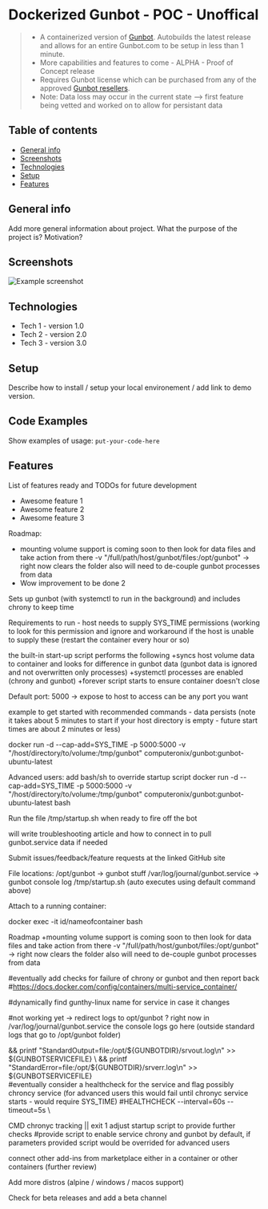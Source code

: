 # Dockerized Gunbot - POC - Unoffical
>* A containerized version of [Gunbot](https://gunthy.org/gunbot/).  Autobuilds the latest release and allows for an entire Gunbot.com to be setup in less than 1 minute.
>* More capabilities and features to come - ALPHA - Proof of Concept release
>* Requires Gunbot license which can be purchased from any of the approved [Gunbot resellers](https://gunthy.org/resellers/).
>* Note: Data loss may occur in the current state --> first feature being vetted and worked on to allow for persistant data

## Table of contents
* [General info](#general-info)
* [Screenshots](#screenshots)
* [Technologies](#technologies)
* [Setup](#setup)
* [Features](#features)

## General info
Add more general information about project. What the purpose of the project is? Motivation?

## Screenshots
![Example screenshot](./img/screenshot.png)

## Technologies
* Tech 1 - version 1.0
* Tech 2 - version 2.0
* Tech 3 - version 3.0

## Setup
Describe how to install / setup your local environement / add link to demo version.

## Code Examples
Show examples of usage:
`put-your-code-here`

## Features
List of features ready and TODOs for future development
* Awesome feature 1
* Awesome feature 2
* Awesome feature 3

Roadmap:
* mounting volume support is coming soon to then look for data files and take action from there -v "/full/path/host/gunbot/files:/opt/gunbot" -> right now clears the folder also will need to de-couple gunbot processes from data
* Wow improvement to be done 2

Sets up gunbot (with systemctl to run in the background) and includes chrony to keep time

Requirements to run - host needs to supply SYS_TIME permissions (working to look for this permission and ignore and workaround if the host is unable to supply these (restart the container every hour or so)

the built-in start-up script performs the following
+syncs host volume data to container and looks for difference in gunbot data (gunbot data is ignored and not overwritten only processes)
+systemctl processes are enabled (chrony and gunbot)
+forever script starts to ensure container doesn't close

Default port: 5000 -> expose to host to access can be any port you want

example to get started with recommended commands - data persists (note it takes about 5 minutes to start if your host directory is empty - future start times are about 2 minutes or less)

docker run -d --cap-add=SYS_TIME -p 5000:5000 -v "/host/directory/to/volume:/tmp/gunbot" computeronix/gunbot:gunbot-ubuntu-latest

Advanced users: add bash/sh to override startup script docker run -d --cap-add=SYS_TIME -p 5000:5000 -v "/host/directory/to/volume:/tmp/gunbot" computeronix/gunbot:gunbot-ubuntu-latest bash

Run the file /tmp/startup.sh when ready to fire off the bot

will write troubleshooting article and how to connect in to pull gunbot.service data if needed

Submit issues/feedback/feature requests at the linked GitHub site

File locations: /opt/gunbot -> gunbot stuff /var/log/journal/gunbot.service -> gunbot console log /tmp/startup.sh (auto executes using default command above)


Attach to a running container:

docker exec -it id/nameofcontainer bash


Roadmap +mounting volume support is coming soon to then look for data files and take action from there -v "/full/path/host/gunbot/files:/opt/gunbot" -> right now clears the folder also will need to de-couple gunbot processes from data

#eventually add checks for failure of chrony or gunbot and then report back
#https://docs.docker.com/config/containers/multi-service_container/

#dynamically find gunthy-linux name for service in case it changes

#not working yet -> redirect logs to opt/gunbot ? right now in /var/log/journal/gunbot.service the console logs go here (outside standard logs that go to /opt/gunbot folder)

&& printf "StandardOutput=file:/opt/${GUNBOTDIR}/srvout.log\n" >> ${GUNBOTSERVICEFILE} \
&& printf "StandardError=file:/opt/${GUNBOTDIR}/srverr.log\n" >> ${GUNBOTSERVICEFILE} \
#eventually consider a healthcheck for the service and flag possibly chroncy service (for advanced users this would fail until chronyc service starts - would require SYS_TIME) #HEALTHCHECK --interval=60s --timeout=5s \

CMD chronyc tracking || exit 1
adjust startup script to provide further checks #provide script to enable service chrony and gunbot by default, if parameters provided script would be overrided for advanced users

connect other add-ins from marketplace either in a container or other containers (further review)

Add more distros (alpine / windows / macos support)

Check for beta releases and add a beta channel 
